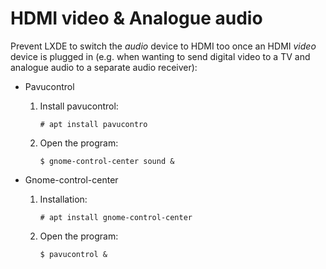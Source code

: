 # HDMI video & Analogue audio

Prevent LXDE to switch the _audio_ device to HDMI too once an HDMI _video_ device is plugged in (e.g. when wanting to send digital video to a TV and analogue audio to a separate audio receiver):

- Pavucontrol

	1. Install pavucontrol:

	 	```
		# apt install pavucontro
		```

	2. Open the program:

		```
	 	$ gnome-control-center sound &
		```

- Gnome-control-center

	1. Installation:

	 	```
		# apt install gnome-control-center
		```

	2. Open the program:

	 	```
		$ pavucontrol &
		```

